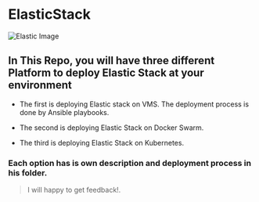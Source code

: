 # ElasticStack
![Elastic Image](https://miro.medium.com/max/892/1*AYP0Mg_MwJMm3Kbx8Xa8lQ.png)


## In This Repo, you will have three different Platform to deploy Elastic Stack at your environment

* The first is deploying Elastic stack on VMS.
The deployment process is done by Ansible playbooks.

* The second is deploying Elastic Stack on Docker Swarm.

* The third is deploying Elastic Stack on Kubernetes.

### Each option has is own description and deployment process in his folder.

> I will happy to get feedback!.    